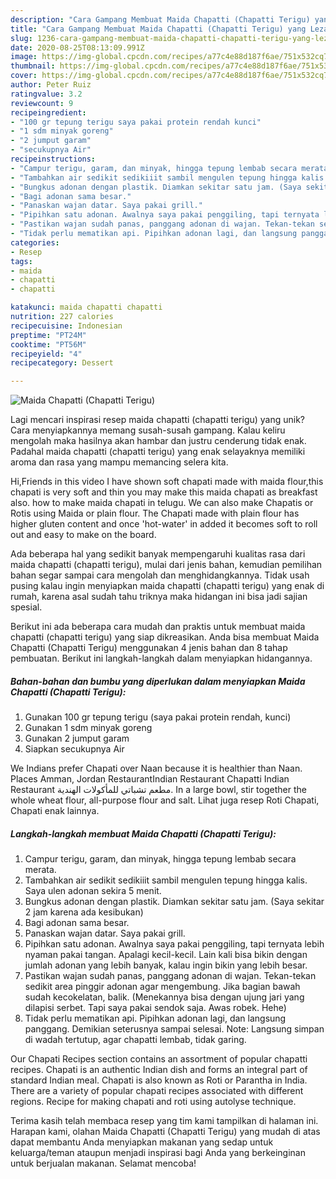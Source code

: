 ```yaml
---
description: "Cara Gampang Membuat Maida Chapatti (Chapatti Terigu) yang Lezat"
title: "Cara Gampang Membuat Maida Chapatti (Chapatti Terigu) yang Lezat"
slug: 1236-cara-gampang-membuat-maida-chapatti-chapatti-terigu-yang-lezat
date: 2020-08-25T08:13:09.991Z
image: https://img-global.cpcdn.com/recipes/a77c4e88d187f6ae/751x532cq70/maida-chapatti-chapatti-terigu-foto-resep-utama.jpg
thumbnail: https://img-global.cpcdn.com/recipes/a77c4e88d187f6ae/751x532cq70/maida-chapatti-chapatti-terigu-foto-resep-utama.jpg
cover: https://img-global.cpcdn.com/recipes/a77c4e88d187f6ae/751x532cq70/maida-chapatti-chapatti-terigu-foto-resep-utama.jpg
author: Peter Ruiz
ratingvalue: 3.2
reviewcount: 9
recipeingredient:
- "100 gr tepung terigu saya pakai protein rendah kunci"
- "1 sdm minyak goreng"
- "2 jumput garam"
- "secukupnya Air"
recipeinstructions:
- "Campur terigu, garam, dan minyak, hingga tepung lembab secara merata."
- "Tambahkan air sedikit sedikiiit sambil mengulen tepung hingga kalis. Saya ulen adonan sekira 5 menit."
- "Bungkus adonan dengan plastik. Diamkan sekitar satu jam. (Saya sekitar 2 jam karena ada kesibukan)"
- "Bagi adonan sama besar."
- "Panaskan wajan datar. Saya pakai grill."
- "Pipihkan satu adonan. Awalnya saya pakai penggiling, tapi ternyata lebih nyaman pakai tangan. Apalagi kecil-kecil. Lain kali bisa bikin dengan jumlah adonan yang lebih banyak, kalau ingin bikin yang lebih besar."
- "Pastikan wajan sudah panas, panggang adonan di wajan. Tekan-tekan sedikit area pinggir adonan agar mengembung. Jika bagian bawah sudah kecokelatan, balik. (Menekannya bisa dengan ujung jari yang dilapisi serbet. Tapi saya pakai sendok saja. Awas robek. Hehe)"
- "Tidak perlu mematikan api. Pipihkan adonan lagi, dan langsung panggang. Demikian seterusnya sampai selesai. Note: Langsung simpan di wadah tertutup, agar chapatti lembab, tidak garing."
categories:
- Resep
tags:
- maida
- chapatti
- chapatti

katakunci: maida chapatti chapatti 
nutrition: 227 calories
recipecuisine: Indonesian
preptime: "PT24M"
cooktime: "PT56M"
recipeyield: "4"
recipecategory: Dessert

---
```



![Maida Chapatti (Chapatti Terigu)](https://img-global.cpcdn.com/recipes/a77c4e88d187f6ae/751x532cq70/maida-chapatti-chapatti-terigu-foto-resep-utama.jpg)

Lagi mencari inspirasi resep maida chapatti (chapatti terigu) yang unik? Cara menyiapkannya memang susah-susah gampang. Kalau keliru mengolah maka hasilnya akan hambar dan justru cenderung tidak enak. Padahal maida chapatti (chapatti terigu) yang enak selayaknya memiliki aroma dan rasa yang mampu memancing selera kita.

Hi,Friends in this video I have shown soft chapati made with maida flour,this chapati is very soft and thin you may make this maida chapati as breakfast also. how to make maida chapati in telugu. We can also make Chapatis or Rotis using Maida or plain flour. The Chapati made with plain flour has higher gluten content and once &#39;hot-water&#39; in added it becomes soft to roll out and easy to make on the board.

Ada beberapa hal yang sedikit banyak mempengaruhi kualitas rasa dari maida chapatti (chapatti terigu), mulai dari jenis bahan, kemudian pemilihan bahan segar sampai cara mengolah dan menghidangkannya. Tidak usah pusing kalau ingin menyiapkan maida chapatti (chapatti terigu) yang enak di rumah, karena asal sudah tahu triknya maka hidangan ini bisa jadi sajian spesial.


Berikut ini ada beberapa cara mudah dan praktis untuk membuat maida chapatti (chapatti terigu) yang siap dikreasikan. Anda bisa membuat Maida Chapatti (Chapatti Terigu) menggunakan 4 jenis bahan dan 8 tahap pembuatan. Berikut ini langkah-langkah dalam menyiapkan hidangannya.

<!--inarticleads1-->

##### Bahan-bahan dan bumbu yang diperlukan dalam menyiapkan Maida Chapatti (Chapatti Terigu):

1. Gunakan 100 gr tepung terigu (saya pakai protein rendah, kunci)
1. Gunakan 1 sdm minyak goreng
1. Gunakan 2 jumput garam
1. Siapkan secukupnya Air


We Indians prefer Chapati over Naan because it is healthier than Naan. Places Amman, Jordan RestaurantIndian Restaurant ‎Chapatti Indian Restaurant مطعم تشباتي للمأكولات الهندية‎. In a large bowl, stir together the whole wheat flour, all-purpose flour and salt. Lihat juga resep Roti Chapati, Chapati enak lainnya. 

<!--inarticleads2-->

##### Langkah-langkah membuat Maida Chapatti (Chapatti Terigu):

1. Campur terigu, garam, dan minyak, hingga tepung lembab secara merata.
1. Tambahkan air sedikit sedikiiit sambil mengulen tepung hingga kalis. Saya ulen adonan sekira 5 menit.
1. Bungkus adonan dengan plastik. Diamkan sekitar satu jam. (Saya sekitar 2 jam karena ada kesibukan)
1. Bagi adonan sama besar.
1. Panaskan wajan datar. Saya pakai grill.
1. Pipihkan satu adonan. Awalnya saya pakai penggiling, tapi ternyata lebih nyaman pakai tangan. Apalagi kecil-kecil. Lain kali bisa bikin dengan jumlah adonan yang lebih banyak, kalau ingin bikin yang lebih besar.
1. Pastikan wajan sudah panas, panggang adonan di wajan. Tekan-tekan sedikit area pinggir adonan agar mengembung. Jika bagian bawah sudah kecokelatan, balik. (Menekannya bisa dengan ujung jari yang dilapisi serbet. Tapi saya pakai sendok saja. Awas robek. Hehe)
1. Tidak perlu mematikan api. Pipihkan adonan lagi, dan langsung panggang. Demikian seterusnya sampai selesai. Note: Langsung simpan di wadah tertutup, agar chapatti lembab, tidak garing.


Our Chapati Recipes section contains an assortment of popular chapatti recipes. Chapati is an authentic Indian dish and forms an integral part of standard Indian meal. Chapati is also known as Roti or Parantha in India. There are a variety of popular chapati recipes associated with different regions. Recipe for making chapati and roti using autolyse technique. 

Terima kasih telah membaca resep yang tim kami tampilkan di halaman ini. Harapan kami, olahan Maida Chapatti (Chapatti Terigu) yang mudah di atas dapat membantu Anda menyiapkan makanan yang sedap untuk keluarga/teman ataupun menjadi inspirasi bagi Anda yang berkeinginan untuk berjualan makanan. Selamat mencoba!
